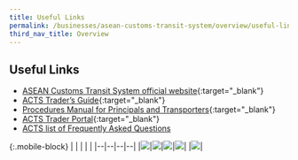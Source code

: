 ```yaml
---
title: Useful Links 
permalink: /businesses/asean-customs-transit-system/overview/useful-links
third_nav_title: Overview
---
```


## Useful Links 
  - [ASEAN Customs Transit System official website](https://acts.asean.org/){:target="_blank"} 
  - [ACTS Trader’s Guide](https://acts.asean.org/traders-guide/acts-trader-portal){:target="_blank"} 
  - [Procedures Manual for Principals and Transporters](https://acts.asean.org/traders-guide/procedures-manual-principals-and-transporters){:target="_blank"} 
  - [ACTS Trader Portal](https://acts.asean.org/traders-guide/acts-trader-portal){:target="_blank"} 
  - [ACTS list of Frequently Asked Questions](/files/businesses/FAQ-on-ACTS.pdf)

{:.mobile-block}
|  |  |  |  |
|--|--|--|--|
|[![](/images/ACTS/Overview.jpg)](/businesses/ASEAN-Customs-Transit-System/overview)|[![](/images/ACTS/Registration-and-ACTS-Declaration.jpg)](/businesses/ASEAN-Customs-Transit-System/Registration-and-ACTS-Declaration)|[![](/images/ACTS/ATT.jpg)](/businesses/asean-customs-transit-system/overview/att)|[![](/images/ACTS/Amendments-and-Cancellation.jpg)](/businesses/ASEAN-Customs-Transit-System/overview/amendments-and-cancellation-of-ACTS-declaration)|
|[![](/images/ACTS/Customs-Forms-&-Service-Links.jpg)](/eservices/customs-forms-and-service-links)|

